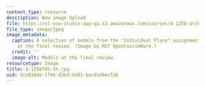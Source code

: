 ```yaml
---
content_type: resource
description: New image Upload
file: https://ol-ocw-studio-app-qa.s3.amazonaws.com/courses/4-125b-architecture-studio-building-in-landscapes-fall-2005/5ce828de1f4ed3edda01bacdad4ecfa5_4-125bf05-th.jpg
file_type: image/jpeg
image_metadata:
  caption: A selection of models from the "Individual Place" assignment, on display
    at the final review. (Image by MIT OpenCourseWare.)
  credit: ''
  image-alt: Models at the final review.
resourcetype: Image
title: 4-125bf05-th.jpg
uid: 5ce828de-1f4e-d3ed-da01-bacdad4ecfa5
---
```

